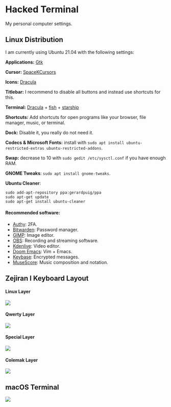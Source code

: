 # Hacked Terminal

My personal computer settings.

## Linux Distribution

I am currently using Ubuntu 21.04 with the following settings:

**Applications:** [Gtk](https://draculatheme.com/gtk)

**Cursor:** [SpaceKCursors](https://www.gnome-look.org/p/1398513/)

**Icons:** [Dracula](https://draculatheme.com/gtk)

**Titlebar:** I recommend to disable all buttons and instead use shortcuts for this.

**Terminal:** [Dracula]((https://draculatheme.com/gnome-terminal)) + [fish](https://fishshell.com/) + [starship](https://starship.rs/)

**Shortcuts:** Add shortcuts for open programs like your browser, file manager, music, or terminal.

**Dock:** Disable it, you really do not need it.

**Codecs & Microsoft Fonts:** install with `sudo apt install ubuntu-restricted-extras ubuntu-restricted-addons`.

**Swap:** decrease to 10 with `sudo gedit /etc/sysctl.conf` if you have enough RAM.

**GNOME Tweaks**: `sudo apt install gnome-tweaks`.

**Ubuntu Cleaner**: 
```
sudo add-apt-repository ppa:gerardpuig/ppa
sudo apt-get update
sudo apt-get install ubuntu-cleaner
```

#### Recommended software:

- [Authy](https://authy.com/): 2FA.
- [Bitwarden](https://bitwarden.com/): Password manager.
- [GIMP](https://www.gimp.org/): Image editor.
- [OBS](https://obsproject.com/): Recording and streaming software.
- [Kdenlive](https://kdenlive.org): Video editor.
- [Doom Emacs](https://github.com/hlissner/doom-emacs): Vim + Emacs.
- [Keybase](https://keybase.io/): Encrypted messages.
- [MuseScore](https://musescore.org/en): Music composition and notation.

## Zejiran I Keyboard Layout

#### Linux Layer
![](https://i.ibb.co/HTtLsfM/l.png)

#### Qwerty Layer
![](https://i.ibb.co/kHkmKxQ/q.png)

#### Special Layer
![](https://i.ibb.co/dJJqhN9/s.png)

#### Colemak Layer
![](https://i.ibb.co/09NLWrW/c.png)

## macOS Terminal

![](https://i.ibb.co/KKDw0mW/terminal.png)
